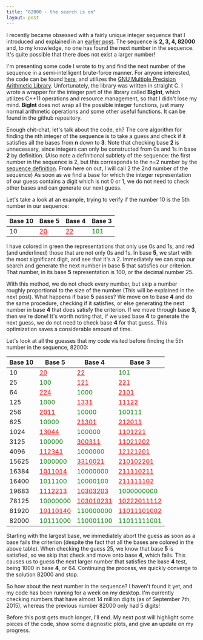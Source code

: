 ```yaml
---
title: "82000 - the search is on"
layout: post
---
```


I recently became obsessed with a fairly unique integer sequence that I
introduced and explained in an [earlier post](82000).
The sequence is **2, 3, 4, 82000** and, to my knowledge, no one has found
the next number in the sequence.
It's quite possible that there does not exist a larger number!

I'm presenting some code I wrote to try and find the next number of the
sequence in a semi-intelligent brute-force manner.
For anyone interested, the code can be found
[here](https://github.com/abohn/82000), and utilizes the
[GNU Multiple Precision Arithmetic Library](https://gmplib.org/).
Unfortunately, the library was written in straight C.
I wrote a wrapper for the integer part of the library called **BigInt**,
which utilizes C++11 operations and resource management, so that I didn't
lose my mind.
**BigInt** does not wrap all the possible integer functions, just many
normal arithmetic operations and some other useful functions.
It can be found in the github repository.

Enough chit-chat, let's talk about the code, eh?
The core algorithm for finding the nth integer of the sequence is to
take a guess and check if it satisfies all the bases from **n** down to **3**.
Note that checking base **2** is unnecessary, since integers can only be
constructed from 0s and 1s in base **2** by definition.
(Also note a definitional subtlety of the sequence:
the first number in the sequence is
2, but this corresponds to the n=2 number by the
[sequence definition](https://oeis.org/A258107).
From here on out, I will call 2 the 2nd number of the sequence)
As soon as we find a base for which the integer representation of our guess
contains a digit which is not 0 or 1, we do not need to check other bases and
can generate our next guess.

Let's take a look at an example, trying to verify if the number 10 is the
5th number in our sequence:

|  Base 10 | Base 5 | Base 4 | Base 3 |
|  ------ | ------ | ------ | ------ |
|  10 | <span style="color: red; text-decoration: underline">20</span> | <span style="color: red; text-decoration: underline">22</span> | <span style="color: green">101</span> |

I have colored in green the representations that only use 0s and 1s, and red
(and underlined)
those that are not only 0s and 1s.
In base **5**, we start with the most significant digit, and see that it's
a 2.
Immediately we can stop our search and generate the next number in base **5**
that satisfies our criterion.
That number, in its base **5** representation is 100, or the decimal number 25.

With this method, we do not check every number, but skip a number roughly
proportional to the size of the number (This will be explained in the next
post).
What happens if base **5** passes?
We move on to base **4** and do the same procedure, checking if it satisfies,
or else generating the next number in base **4** that does satisfy the
criterion.
If we move through base **3**, then we're done!
It's worth noting that, if we used base **4** to generate the next guess,
we do not need to check base **4** for that guess.
This optimization saves a considerable amount of time.

Let's look at all the guesses that my code visited before finding the 5th
number in the sequence, 82000:

|  Base 10 | Base 5 | Base 4 | Base 3 |
|  ------ | ------ | ------ | ------ |
|  10 | <span style="color: red; text-decoration: underline">20</span> | <span style="color: red; text-decoration: underline">22</span> | <span style="color: green">101</span> |
|  25 | <span style="color: green">100</span> | <span style="color: red; text-decoration: underline">121</span> | <span style="color: red; text-decoration: underline">221</span> |
|  64 | <span style="color: red; text-decoration: underline">224</span> | <span style="color: green">1000</span> | <span style="color: red; text-decoration: underline">2101</span> |
|  125 | <span style="color: green">1000</span> | <span style="color: red; text-decoration: underline">1331</span> | <span style="color: red; text-decoration: underline">11122</span> |
|  256 | <span style="color: red; text-decoration: underline">2011</span> | <span style="color: green">10000</span> | <span style="color: green">100111</span> |
|  625 | <span style="color: green">10000</span> | <span style="color: red; text-decoration: underline">21301</span> | <span style="color: red; text-decoration: underline">212011</span> |
|  1024 | <span style="color: red; text-decoration: underline">13044</span> | <span style="color: green">100000</span> | <span style="color: red; text-decoration: underline">1101221</span> |
|  3125 | <span style="color: green">100000</span> | <span style="color: red; text-decoration: underline">300311</span> | <span style="color: red; text-decoration: underline">11021202</span> |
|  4096 | <span style="color: red; text-decoration: underline">112341</span> | <span style="color: green">1000000</span> | <span style="color: red; text-decoration: underline">12121201</span> |
|  15625 | <span style="color: green">1000000</span> | <span style="color: red; text-decoration: underline">3310021</span> | <span style="color: red; text-decoration: underline">210102201</span> |
|  16384 | <span style="color: red; text-decoration: underline">1011014</span> | <span style="color: green">10000000</span> | <span style="color: red; text-decoration: underline">211110211</span> |
|  16400 | <span style="color: green">1011100</span> | <span style="color: green">10000100</span> | <span style="color: red; text-decoration: underline">211111102</span> |
|  19683 | <span style="color: red; text-decoration: underline">1112213</span> | <span style="color: red; text-decoration: underline">10303203</span> | <span style="color: green">1000000000</span> |
|  78125 | <span style="color: green">10000000</span> | <span style="color: red; text-decoration: underline">103010231</span> | <span style="color: red; text-decoration: underline">10222011112</span> |
|  81920 | <span style="color: red; text-decoration: underline">10110140</span> | <span style="color: green">110000000</span> | <span style="color: red; text-decoration: underline">11011101002</span> |
|  82000 | <span style="color: green">10111000</span> | <span style="color: green">110001100</span> | <span style="color: green">11011111001</span> |

Starting with the largest base, we immediately abort the guess as soon as
a base fails the criterion (despite the fact that all the bases are colored
in the above table).
When checking the guess 25, we know that base **5** is satisfied, so we
skip that check and move onto base **4**, which fails.
This causes us to guess the next larger number that satisfies the base **4**
test, being 1000 in base **4**, or 64.
Continuing the process, we quickly converge to the solution 82000 and stop.

So how about the next number in the sequence?
I haven't found it yet, and my code has been running for a week on my
desktop.
I'm currently checking numbers that have almost 14 million digits
(as of September 7th, 2015), whereas
the previous number 82000 only had 5 digits!

Before this post gets much longer, I'll end.
My next post will highlight some pieces of the code, show
some diagnostic plots, and give an update on my progress.
